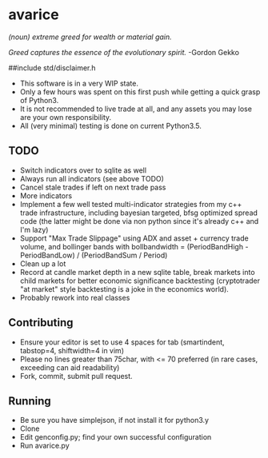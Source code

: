 # avarice
*(noun) extreme greed for wealth or material gain.*

*Greed captures the essence of the evolutionary spirit.*
-Gordon Gekko

##include std/disclaimer.h
- This software is in a very WIP state.
- Only a few hours was spent on this first push while getting a quick grasp of Python3.
- It is not recommended to live trade at all, and any assets you may lose are your own responsibility.
- All (very minimal) testing is done on current Python3.5.

## TODO
- Switch indicators over to sqlite as well
- Always run all indicators (see above TODO)
- Cancel stale trades if left on next trade pass
- More indicators
- Implement a few well tested multi-indicator strategies from my c++ trade infrastructure, including bayesian targeted, bfsg optimized spread code (the latter might be done via non python since it's already c++ and I'm lazy)
- Support "Max Trade Slippage" using ADX and asset + currency trade volume, and bollinger bands with bollbandwidth = (PeriodBandHigh - PeriodBandLow) / (PeriodBandSum / Period)
- Clean up a lot
- Record at candle market depth in a new sqlite table, break markets into child markets for better economic significance backtesting (cryptotrader "at market" style backtesting is a joke in the economics world).
- Probably rework into real classes

## Contributing
- Ensure your editor is set to use 4 spaces for tab (smartindent, tabstop=4, shiftwidth=4 in vim)
- Please no lines greater than 75char, with <= 70 preferred (in rare cases, exceeding can aid readability)
- Fork, commit, submit pull request.

## Running
- Be sure you have simplejson, if not install it for python3.y
- Clone
- Edit genconfig.py; find your own successful configuration
- Run avarice.py
